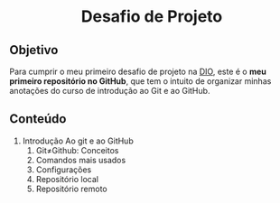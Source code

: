 # <p align=center> Desafio de Projeto
## Objetivo
<p> Para cumprir o meu primeiro desafio de projeto na <a Href="https://dio.me">DIO</a>, este é o <strong>meu primeiro repositório no GitHub</strong>, que tem o intuito de organizar minhas anotações do curso de introdução ao Git e ao GitHub. </p>

## Conteúdo
<ol>
<li>Introdução Ao git e ao GitHub
   <ol>
  <li>Git≠Github: Conceitos</li>
  <li>Comandos mais usados</li>
  <li>Configurações</li>
  <li>Repositório local</li>
  <li>Repositório remoto<?li>
    </ol>
</li>
</ol>
